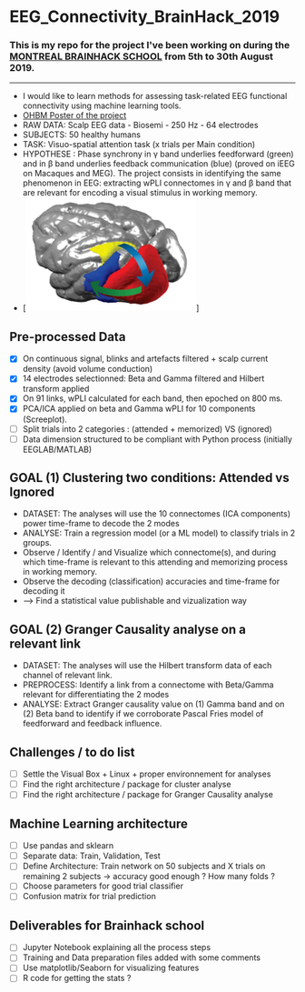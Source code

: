 # EEG_Connectivity_BrainHack_2019
### This is my repo for the project I've been working on during the [MONTREAL BRAINHACK SCHOOL](https://brainhackmtl.github.io/school2019/) from 5th to 30th August 2019.
***
* I would like to learn methods for assessing task-related EEG functional connectivity using machine learning tools.
* [OHBM Poster of the project](https://github.com/mtl-brainhack-school-2019/EEG_Connectivity_BrainHack_2019/blob/master/Anne_Monnier_OHBM_Connectomes.pdf "Poster")
* RAW DATA: Scalp EEG data - Biosemi - 250 Hz - 64 electrodes
* SUBJECTS: 50 healthy humans 
* TASK: Visuo-spatial attention task (x trials per Main condition)
* HYPOTHESE : Phase synchrony in γ band underlies feedforward (green) and in β band underlies feedback communication (blue) (proved on iEEG on Macaques and MEG). The project consists in identifying the same phenomenon in EEG: extracting wPLI connectomes in γ and β band that are relevant for encoding a visual stimulus in working memory. 
* [<img src="https://github.com/mtl-brainhack-school-2019/EEG_Connectivity_BrainHack_2019/blob/master/pascal_fries.jpg" width="300" height="200">]

## Pre-processed Data
- [X] On continuous signal, blinks and artefacts filtered + scalp current density (avoid volume conduction)
- [X] 14 electrodes selectionned: Beta and Gamma filtered and Hilbert transform applied
- [X] On 91 links, wPLI calculated for each band, then epoched on 800 ms. 
- [X] PCA/ICA applied on beta and Gamma wPLI for 10 components (Screeplot).
- [ ] Split trials into 2 categories : (attended + memorized) VS (ignored)
- [ ] Data dimension structured to be compliant with Python process (initially EEGLAB/MATLAB)

## GOAL (1) Clustering two conditions: Attended vs Ignored
* DATASET: The analyses will use the 10 connectomes (ICA components) power time-frame to decode the 2 modes
* ANALYSE: Train a regression model (or a ML model) to classify trials in 2 groups. 
* Observe / Identify / and Visualize which connectome(s), and during which time-frame is relevant to this attending and memorizing process in working memory.
* Observe the decoding (classification) accuracies and time-frame for decoding it
* --> Find a statistical value publishable and vizualization way

## GOAL (2) Granger Causality analyse on a relevant link
* DATASET: The analyses will use the Hilbert transform data of each channel of relevant link.
* PREPROCESS: Identify a link from a connectome with Beta/Gamma relevant for differentiating the 2 modes
* ANALYSE: Extract Granger causality value on (1) Gamma band and on (2) Beta band to identify if we corroborate Pascal Fries model of feedforward and feedback influence.

## Challenges / to do list
- [ ] Settle the Visual Box + Linux + proper environnement for analyses
- [ ] Find the right architecture / package for cluster analyse
- [ ] Find the right architecture / package for Granger Causality analyse 

## Machine Learning architecture
- [ ] Use pandas and sklearn
- [ ] Separate data: Train, Validation, Test
- [ ] Define Architecture: Train network on 50 subjects and X trials on remaining 2 subjects -> accuracy good enough ? How many folds ?
- [ ] Choose parameters for good trial classifier
- [ ] Confusion matrix for trial prediction

## Deliverables for Brainhack school
- [ ] Jupyter Notebook explaining all the process steps
- [ ] Training and Data preparation files added with some comments
- [ ] Use matplotlib/Seaborn for visualizing features
- [ ] R code for getting the stats ?

